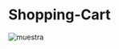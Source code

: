 # Shopping-Cart

![muestra](https://user-images.githubusercontent.com/70117105/108238231-7f663500-7127-11eb-83bb-b3170eb7c507.png)
